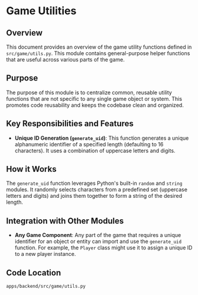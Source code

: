 # Game Utilities

## Overview

This document provides an overview of the game utility functions defined in `src/game/utils.py`. This module contains general-purpose helper functions that are useful across various parts of the game.

## Purpose

The purpose of this module is to centralize common, reusable utility functions that are not specific to any single game object or system. This promotes code reusability and keeps the codebase clean and organized.

## Key Responsibilities and Features

*   **Unique ID Generation (`generate_uid`)**: This function generates a unique alphanumeric identifier of a specified length (defaulting to 16 characters). It uses a combination of uppercase letters and digits.

## How it Works

The `generate_uid` function leverages Python's built-in `random` and `string` modules. It randomly selects characters from a predefined set (uppercase letters and digits) and joins them together to form a string of the desired length.

## Integration with Other Modules

*   **Any Game Component**: Any part of the game that requires a unique identifier for an object or entity can import and use the `generate_uid` function. For example, the `Player` class might use it to assign a unique ID to a new player instance.

## Code Location

`apps/backend/src/game/utils.py`